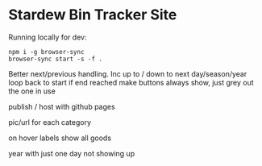# Stardew Bin Tracker Site

Running locally for dev:

```
npm i -g browser-sync
browser-sync start -s -f .
```

Better next/previous handling.
Inc up to / down to next day/season/year
loop back to start if end reached
make buttons always show, just grey out the one in use



publish / host with github pages

pic/url for each category

on hover labels show all goods

year with just one day not showing up